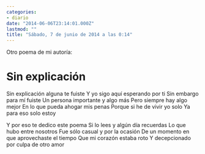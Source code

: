 ```yaml
---
categories:
- diario
date: "2014-06-06T23:14:01.000Z"
lastmod: ""
title: "Sábado, 7 de junio de 2014 a las 0:14"
---
```


Otro poema de mi autoría:


Sin explicación
===========

Sin explicación alguna te fuiste 
Y yo sigo aquí esperando por ti
Sin embargo para mí fuiste 
Un persona importante y algo más
Pero siempre hay algo mejor 
En lo que pueda ahogar mis penas
Porque si he de vivir yo solo
Ya para eso solo estoy

Y por eso te dedico este poema 
Si lo lees y algún día recuerdas
Lo que hubo entre nosotros 
Fue sólo casual y por la ocasión 
De un momento en que aprovechaste el tiempo 
Que mi corazón estaba roto 
Y decepcionado por culpa de otro amor